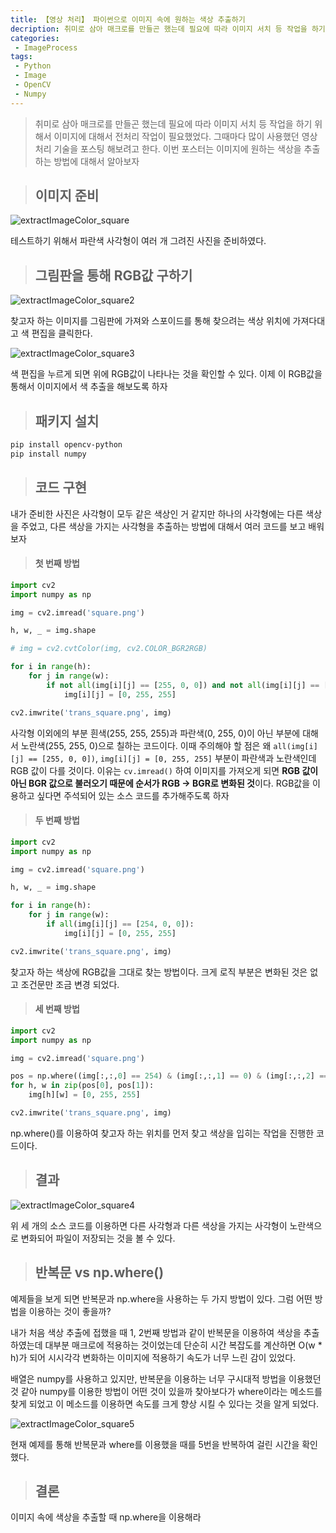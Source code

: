 ```yaml
---
title: 【영상 처리】 파이썬으로 이미지 속에 원하는 색상 추출하기
decription: 취미로 삼아 매크로를 만들곤 했는데 필요에 따라 이미지 서치 등 작업을 하기 위해서 이미지에 대해서 전처리 작업이 필요했었다. 그때마다 많이 사용했던 영상 처리 기술을 포스팅 해보려고 한다. 이번 포스터는 이미지에 원하는 색상을 추출하는 방법에 대해서 알아보자
categories:
 - ImageProcess
tags:
 - Python
 - Image
 - OpenCV
 - Numpy
---
```


> 취미로 삼아 매크로를 만들곤 했는데 필요에 따라 이미지 서치 등 작업을 하기 위해서 이미지에 대해서 전처리 작업이 필요했었다. 그때마다 많이 사용했던 영상 처리 기술을 포스팅 해보려고 한다. 이번 포스터는 이미지에 원하는 색상을 추출하는 방법에 대해서 알아보자

> ## 이미지 준비

![extractImageColor_square](/assets/extractImageColor_square.PNG)

테스트하기 위해서 파란색 사각형이 여러 개 그려진 사진을 준비하였다.

> ## 그림판을 통해 RGB값 구하기

![extractImageColor_square2](/assets/extractImageColor_square2.PNG)

찾고자 하는 이미지를 그림판에 가져와 스포이드를 통해 찾으려는 색상 위치에 가져다대고 색 편집을 클릭한다.

![extractImageColor_square3](/assets/extractImageColor_square3.PNG)

색 편집을 누르게 되면 위에 RGB값이 나타나는 것을 확인할 수 있다. 이제 이 RGB값을 통해서 이미지에서 색 추출을 해보도록 하자

> ## 패키지 설치

``` bash
pip install opencv-python
pip install numpy
```

> ## 코드 구현

내가 준비한 사진은 사각형이 모두 같은 색상인 거 같지만 하나의 사각형에는 다른 색상을 주었고, 다른 색상을 가지는 사각형을 추출하는 방법에 대해서 여러 코드를 보고 배워보자

> #### 첫 번째 방법

``` python
import cv2
import numpy as np

img = cv2.imread('square.png')

h, w, _ = img.shape

# img = cv2.cvtColor(img, cv2.COLOR_BGR2RGB)

for i in range(h):
    for j in range(w):
        if not all(img[i][j] == [255, 0, 0]) and not all(img[i][j] == [255, 255, 255]):
            img[i][j] = [0, 255, 255]

cv2.imwrite('trans_square.png', img)
```

사각형 이외에의 부분 흰색(255, 255, 255)과 파란색(0, 255, 0)이 아닌 부분에 대해서 노란색(255, 255, 0)으로 칠하는 코드이다. 이때 주의해야 할 점은 왜 `all(img[i][j] == [255, 0, 0])`, `img[i][j] = [0, 255, 255]` 부분이 파란색과 노란색인데 RGB 값이 다를 것이다. 이유는 `cv.imread()` 하여 이미지를 가져오게 되면 **RGB 값이 아닌 BGR 값으로 불러오기 때문에 순서가 RGB -> BGR로 변화된 것**이다. RGB값을 이용하고 싶다면 주석되어 있는 소스 코드를 추가해주도록 하자

> #### 두 번째 방법

``` python
import cv2
import numpy as np

img = cv2.imread('square.png')

h, w, _ = img.shape

for i in range(h):
    for j in range(w):
        if all(img[i][j] == [254, 0, 0]):
            img[i][j] = [0, 255, 255]

cv2.imwrite('trans_square.png', img)
```

찾고자 하는 색상에 RGB값을 그대로 찾는 방법이다. 크게 로직 부분은 변화된 것은 없고 조건문만 조금 변경 되었다.

> #### 세 번째 방법

``` python
import cv2
import numpy as np

img = cv2.imread('square.png')

pos = np.where((img[:,:,0] == 254) & (img[:,:,1] == 0) & (img[:,:,2] == 0))
for h, w in zip(pos[0], pos[1]):
    img[h][w] = [0, 255, 255]

cv2.imwrite('trans_square.png', img)
```

np.where()를 이용하여 찾고자 하는 위치를 먼저 찾고 색상을 입히는 작업을 진행한 코드이다.

> ## 결과

![extractImageColor_square4](/assets/extractImageColor_square4.png)

위 세 개의 소스 코드를 이용하면 다른 사각형과 다른 색상을 가지는 사각형이 노란색으로 변화되어 파일이 저장되는 것을 볼 수 있다.

> ## 반복문 vs np.where()

예제들을 보게 되면 반복문과 np.where을 사용하는 두 가지 방법이 있다. 그럼 어떤 방법을 이용하는 것이 좋을까?

내가 처음 색상 추출에 접했을 때 1, 2번째 방법과 같이 반복문을 이용하여 색상을 추출하였는데 대부분 매크로에 적용하는 것이었는데 단순히 시간 복잡도를 계산하면 O(w * h)가 되어 시시각각 변화하는 이미지에 적용하기 속도가 너무 느린 감이 있었다.

배열은 numpy를 사용하고 있지만, 반복문을 이용하는 너무 구시대적 방법을 이용했던 것 같아 numpy를 이용한 방법이 어떤 것이 있을까 찾아보다가 where이라는 메소드를 찾게 되었고 이 메소드를 이용하면 속도를 크게 향상 시킬 수 있다는 것을 알게 되었다.

![extractImageColor_square5](/assets/extractImageColor_square5.PNG)

현재 예제를 통해 반복문과 where를 이용했을 때를 5번을 반복하여 걸린 시간을 확인했다.

> ## 결론

이미지 속에 색상을 추출할 때 np.where을 이용해라

